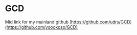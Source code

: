 # GCD
Mid link for my mainland github
[https://github.com/udrs/GCD](https://github.com/yoookoso/GCD)
